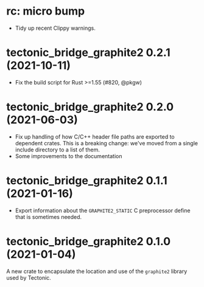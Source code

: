 # rc: micro bump

- Tidy up recent Clippy warnings.


# tectonic_bridge_graphite2 0.2.1 (2021-10-11)

- Fix the build script for Rust >=1.55 (#820, @pkgw)


# tectonic_bridge_graphite2 0.2.0 (2021-06-03)

- Fix up handling of how C/C++ header file paths are exported to dependent
  crates. This is a breaking change: we've moved from a single include directory
  to a list of them.
- Some improvements to the documentation

# tectonic_bridge_graphite2 0.1.1 (2021-01-16)

- Export information about the `GRAPHITE2_STATIC` C preprocessor define that is
  sometimes needed.

# tectonic_bridge_graphite2 0.1.0 (2021-01-04)

A new crate to encapsulate the location and use of the `graphite2` library used
by Tectonic.
